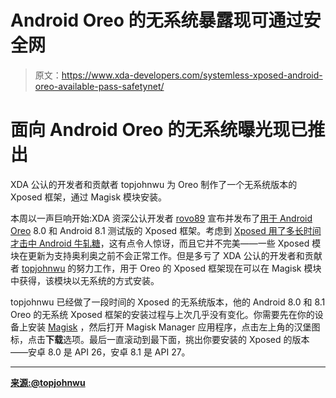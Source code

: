 # Android Oreo 的无系统暴露现可通过安全网

> 原文：<https://www.xda-developers.com/systemless-xposed-android-oreo-available-pass-safetynet/>

# 面向 Android Oreo 的无系统曝光现已推出

XDA 公认的开发者和贡献者 topjohnwu 为 Oreo 制作了一个无系统版本的 Xposed 框架，通过 Magisk 模块安装。

本周以一声巨响开始:XDA 资深公认开发者 [rovo89](https://forum.xda-developers.com/member.php?u=4419114) 宣布并发布了[用于 Android Oreo](https://www.xda-developers.com/xposed-framework-for-android-oreo-beta/) 8.0 和 Android 8.1 测试版的 Xposed 框架。考虑到 [Xposed 用了多长时间才击中 Android 牛轧糖](https://www.xda-developers.com/official-xposed-framework-android-nougat/)，这有点令人惊讶，而且它并不完美——一些 Xposed 模块在更新为支持奥利奥之前不会正常工作。但是多亏了 XDA 公认的开发者和贡献者 [topjohnwu](https://forum.xda-developers.com/member.php?u=4470081) 的努力工作，用于 Oreo 的 Xposed 框架现在可以在 Magisk 模块中获得，该模块以无系统的方式安装。

topjohnwu 已经做了一段时间的 Xposed 的无系统版本，他的 Android 8.0 和 8.1 Oreo 的无系统 Xposed 框架的安装过程与上次几乎没有变化。你需要先在你的设备上安装 [Magisk](https://www.xda-developers.com/pixel-2-google-camera-port-essential-phone/) ，然后打开 Magisk Manager 应用程序，点击左上角的汉堡图标，点击**下载**选项。最后一直滚动到最下面，挑出你要安装的 Xposed 的版本——安卓 8.0 是 API 26，安卓 8.1 是 API 27。

* * *

[**来源:@topjohnwu**](https://twitter.com/topjohnwu/status/950621605754884102)